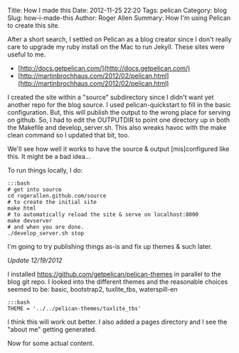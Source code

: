 Title: How I made this
Date: 2012-11-25 22:20
Tags: pelican
Category: blog
Slug: how-i-made-this
Author: Roger Allen
Summary: How I'm using Pelican to create this site.

After a short search, I settled on Pelican as a blog creator since I
don't really care to upgrade my ruby install on the Mac to run Jekyll.
These sites were useful to me.

* [http://docs.getpelican.com/](http://docs.getpelican.com/)
* [http://martinbrochhaus.com/2012/02/pelican.html](http://martinbrochhaus.com/2012/02/pelican.html)

I created the site within a "source" subdirectory since I didn't want
yet another repo for the blog source.  I used pelican-quickstart to
fill in the basic configuration.  But, this will publish the output to
the wrong place for serving on github.  So, I had to edit the
OUTPUTDIR to point one directory up in both the Makefile and
develop_server.sh.  This also wreaks havoc with the make clean command
so I updated that bit, too. 

We'll see how well it works to have the source & output
[mis]configured like this.  It might be a bad idea...

To run things locally, I do:

    :::bash
    # get into source
    cd rogerallen.github.com/source
    # to create the initial site
    make html
    # to automatically reload the site & serve on localhost:8000
    make devserver
    # and when you are done.
    ./develop_server.sh stop

I'm going to try publishing things as-is and fix up themes & such later.

*Update 12/19/2012*

I installed https://github.com/getpelican/pelican-themes in
parallel to the blog git repo. I looked into the different themes and
the reasonable choices seemed to be: basic, bootstrap2, tuxlite_tbs,
waterspill-en

    :::bash
    THEME = '../../pelican-themes/tuxlite_tbs'

I think this will work out better.  I also added a pages directory and I see the "about me" getting generated. 

Now for some actual content.
